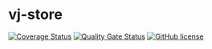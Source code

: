 # vj-store

[![Coverage Status](https://coveralls.io/repos/github/veidzj/vj-store/badge.svg?branch=main)](https://coveralls.io/github/veidzj/vj-store?branch=main) [![Quality Gate Status](https://sonarcloud.io/api/project_badges/measure?project=veidzj_vj-store&metric=alert_status)](https://sonarcloud.io/summary/new_code?id=veidzj_vj-store) [![GitHub license](https://img.shields.io/badge/license-GPLv3-blue)](https://github.com/veidzj/vj-store/blob/main/LICENSE)
